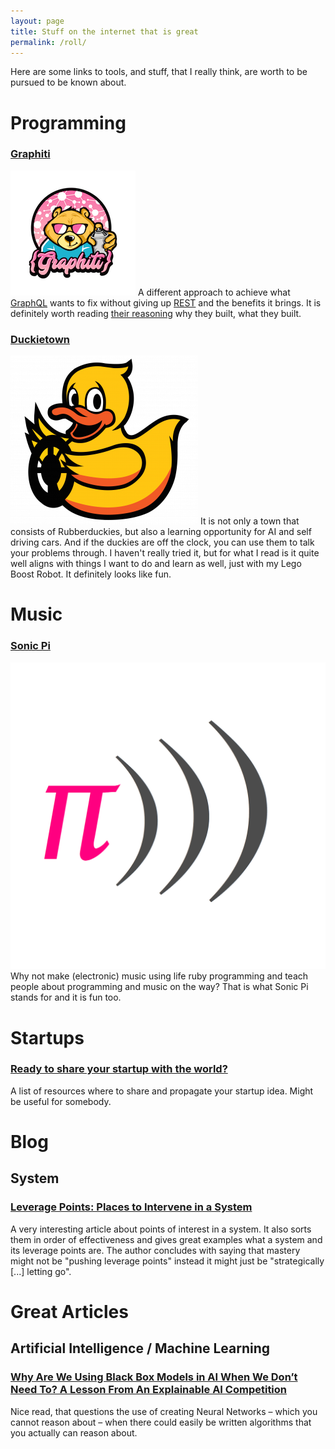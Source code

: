 ```yaml
---
layout: page
title: Stuff on the internet that is great
permalink: /roll/
---
```


Here are some links to tools, and stuff, that I really think, are worth to be pursued to be known about.

# Programming

### [Graphiti][graphiti]

![Graphiti Logo](/images/roll/graphiti.png#thumbnail)
A different approach to achieve what [GraphQL](https://graphql.org/) wants to fix without giving up [REST](https://restfulapi.net/) and the benefits it brings. It is definitely worth reading [their reasoning][graphiti] why they built, what they built.

[graphiti]: https://www.graphiti.dev/guides/why

### [Duckietown](https://www.duckietown.org)

![Duckietown Logo](/images/roll/duckietown.png#thumbnail)
It is not only a town that consists of Rubberduckies, but also a learning opportunity for AI and self driving cars. And if the duckies are off the clock, you can use them to talk your problems through. I haven't really tried it, but for what I read is it quite well aligns with things I want to do and learn as well, just with my Lego Boost Robot. It definitely looks like fun.

# Music

### [Sonic Pi](https://sonic-pi.net/)

![Sonic Pi Logo](/images/roll/sonicpi.png#thumbnail)
Why not make (electronic) music using life ruby programming and teach people about programming and music on the way? That is what Sonic Pi stands for and it is fun too.

# Startups

### [Ready to share your startup with the world?](https://sizle.io/how-to-maximise-traffic-to-a-bootstrapped-product-hunt-launch/)

A list of resources where to share and propagate your startup idea. Might be useful for somebody.

# Blog

## System

### [Leverage Points: Places to Intervene in a System](http://donellameadows.org/archives/leverage-points-places-to-intervene-in-a-system/)

A very interesting article about points of interest in a system. It also sorts them in order of effectiveness and gives great examples what a system and its leverage points are. The author concludes with saying that mastery might not be "pushing leverage points" instead it might just be "strategically [...] letting go".

# Great Articles

## Artificial Intelligence / Machine Learning

### [Why Are We Using Black Box Models in AI When We Don’t Need To? A Lesson From An Explainable AI Competition](https://hdsr.mitpress.mit.edu/pub/f9kuryi8)

Nice read, that questions the use of creating Neural Networks – which you cannot reason about – when there could easily be written algorithms that you actually can reason about.
